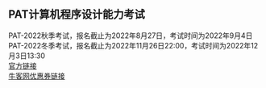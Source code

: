 ## PAT计算机程序设计能力考试
PAT-2022秋季考试，报名截止为2022年8月27日，考试时间为2022年9月4日  
PAT-2022冬季考试，报名截止为2022年11月26日22:00，考试时间为2022年12月3日13:30  
[官方链接](https://www.patest.cn/reg)  
[牛客网优惠券链接](https://www.nowcoder.com/discuss/343)